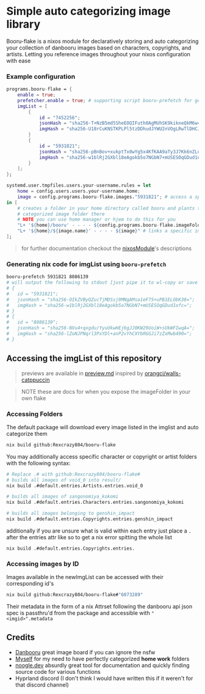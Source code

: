 # Simple auto categorizing image library
Booru-flake is a nixos module for declaratively storing and auto categorizing
your collection of danbooru images based on characters, copyrights, and artists.
Letting you reference images throughout your nixos configuration with ease

### Example configuration
```nix
programs.booru-flake = {
    enable = true;
    prefetcher.enable = true; # supporting script booru-prefetch for generating below structure
    imgList = [
        {
            id = "7452256";
            jsonHash = "sha256-T+NzB5md5SheEOQIFuth0AgMUhSK9kikneQkM6w4XhQ=";
            imgHash = "sha256-U18rCuKNSTKPLPl5tzDDhudJYWU2nVOgLRwTlDHCJJ4=";
        }
        {
            id = "5931821";
            jsonHash = "sha256-pBnBov+xukptTx0wYg5x4KfKAA9aTy3J7Kk6nZLuohM=";
            imgHash = "sha256-w1blRj2GXbl18eAgokb5o7NGbN7+mUSESOqGDud1ofc=";
        }
    ];
};

systemd.user.tmpfiles.users.your-username.rules = let
    home = config.users.users.your-username.home;
    image = config.programs.booru-flake.images."5931821"; # access a specific image
in [
    # creates a folder in your home directory called booru and plants the auto
    # categorized image folder there
    # NOTE you can use home manager or hjem to do this for you
    "L+ '${home}/booru' - - - - ${config.programs.booru-flake.imageFolder}"
    "L+ '${home}/${image.name}' - - - - ${image}" # links a specific image into your home directory
];
```
> for further documentation checkout the [nixosModule](nix/nixosModule.nix)'s descriptions

### Generating nix code for imgList using `booru-prefetch`
```sh
booru-prefetch 5931821 8086139
# will output the following to stdout [just pipe it to wl-copy or save to file]
# {
#   id = "5931821";
#   jsonHash = "sha256-OIkZVByQZucTjMDSsj9MNgAMsa1eF75+uPB1ELObK38=";
#   imgHash = "sha256-w1blRj2GXbl18eAgokb5o7NGbN7+mUSESOqGDud1ofc=";
# }
# {
#   id = "8086139";
#   jsonHash = "sha256-NVu4+qxgdu/YyuUkwHEj6gJJ0KW29UoiW+sUkWFIwqA=";
#   imgHash = "sha256-lZoNJPNqrl3PxYDl+anP2vYhCXYbRGGJi7zZxMwb490=";
# }
```

## Accessing the imgList of this repository
> previews are available in [preview.md](preview.md) inspired by [orangci/walls-catppuccin](https://github.com/orangci/walls-catppuccin-mocha)

> NOTE these are docs for when you expose the imageFolder in your own flake

### Accessing Folders
The default package will download every image listed in the imglist and auto
categorize them
```sh
nix build github:Rexcrazy804/booru-flake
```

You may additionally access specific character or copyright or artist folders
with the following syntax:
```sh
# Replace .# with github:Rexcrazy804/booru-flake#
# builds all images of void_0 into result/
nix build .#default.entries.Artists.entries.void_0

# builds all images of sangonomiya_kokomi
nix build .#default.entries.Characters.entries.sangonomiya_kokomi

# builds all images belonging to genshin_impact
nix build .#default.entries.Copyrights.entries.genshin_impact
```
additionally if you are unsure what is valid within each entry just place a `.` after the
entries attr like so to get a nix error spitting the whole list
```
nix build .#default.entries.Copyrights.entries.
```

### Accessing images by ID
Images available in the newImgList can be accessed with their corresponding
id's
```sh
nix build github:Rexcrazy804/booru-flake#"6073289"
```

Their metadata in the form of a nix Attrset following the danbooru api json
spec is passthru'd from the package and accessible with `"<imgid>".metadata`


## Credits
- [Danbooru](https://danbooru.donmai.us/) great image board if you can ignore
the nsfw
- [Myself](https://github.com/Rexcrazy804) for my need to have perfectly
categorized **home work** folders
- [noogle.dev](https://noogle.dev/) absurdly great tool for documentation and
quickly finding source code for various functions
- Hyprland discord (I don't think I would have written this if it weren't for that discord channel)
